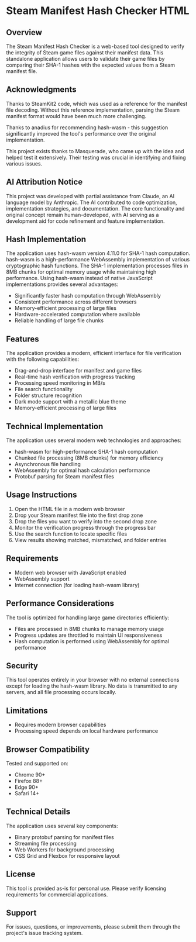 # Steam Manifest Hash Checker HTML

## Overview
The Steam Manifest Hash Checker is a web-based tool designed to verify the integrity of Steam game files against their manifest data. This standalone application allows users to validate their game files by comparing their SHA-1 hashes with the expected values from a Steam manifest file.

## Acknowledgments
Thanks to SteamKit2 code, which was used as a reference for the manifest file decoding. Without this reference implementation, parsing the Steam manifest format would have been much more challenging.

Thanks to anadius for recommending hash-wasm - this suggestion significantly improved the tool's performance over the original implementation.

This project exists thanks to Masquerade, who came up with the idea and helped test it extensively. Their testing was crucial in identifying and fixing various issues.

## AI Attribution Notice
This project was developed with partial assistance from Claude, an AI language model by Anthropic. The AI contributed to code optimization, implementation strategies, and documentation. The core functionality and original concept remain human-developed, with AI serving as a development aid for code refinement and feature implementation.

## Hash Implementation
The application uses hash-wasm version 4.11.0 for SHA-1 hash computation. hash-wasm is a high-performance WebAssembly implementation of various cryptographic hash functions. The SHA-1 implementation processes files in 8MB chunks for optimal memory usage while maintaining high performance. Using hash-wasm instead of native JavaScript implementations provides several advantages:

- Significantly faster hash computation through WebAssembly
- Consistent performance across different browsers
- Memory-efficient processing of large files
- Hardware-accelerated computation where available
- Reliable handling of large file chunks

## Features
The application provides a modern, efficient interface for file verification with the following capabilities:

- Drag-and-drop interface for manifest and game files
- Real-time hash verification with progress tracking
- Processing speed monitoring in MB/s
- File search functionality
- Folder structure recognition
- Dark mode support with a metallic blue theme
- Memory-efficient processing of large files

## Technical Implementation
The application uses several modern web technologies and approaches:

- hash-wasm for high-performance SHA-1 hash computation
- Chunked file processing (8MB chunks) for memory efficiency
- Asynchronous file handling
- WebAssembly for optimal hash calculation performance
- Protobuf parsing for Steam manifest files

## Usage Instructions

1. Open the HTML file in a modern web browser
2. Drop your Steam manifest file into the first drop zone
3. Drop the files you want to verify into the second drop zone
4. Monitor the verification progress through the progress bar
5. Use the search function to locate specific files
6. View results showing matched, mismatched, and folder entries

## Requirements
- Modern web browser with JavaScript enabled
- WebAssembly support
- Internet connection (for loading hash-wasm library)

## Performance Considerations
The tool is optimized for handling large game directories efficiently:

- Files are processed in 8MB chunks to manage memory usage
- Progress updates are throttled to maintain UI responsiveness
- Hash computation is performed using WebAssembly for optimal performance

## Security
This tool operates entirely in your browser with no external connections except for loading the hash-wasm library. No data is transmitted to any servers, and all file processing occurs locally.

## Limitations
- Requires modern browser capabilities
- Processing speed depends on local hardware performance

## Browser Compatibility
Tested and supported on:
- Chrome 90+
- Firefox 88+
- Edge 90+
- Safari 14+

## Technical Details
The application uses several key components:

- Binary protobuf parsing for manifest files
- Streaming file processing
- Web Workers for background processing
- CSS Grid and Flexbox for responsive layout

## License
This tool is provided as-is for personal use. Please verify licensing requirements for commercial applications.

## Support
For issues, questions, or improvements, please submit them through the project's issue tracking system.
